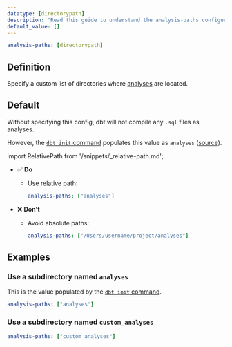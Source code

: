 ```yaml
---
datatype: [directorypath]
description: "Read this guide to understand the analysis-paths configuration in dbt."
default_value: []
---
```


<File name='dbt_project.yml'>

```yml
analysis-paths: [directorypath]
```

</File>

## Definition
Specify a custom list of directories where [analyses](/docs/build/analyses) are located. 

## Default
Without specifying this config, dbt will not compile any `.sql` files as analyses.

However, the [`dbt init` command](/reference/commands/init) populates this value as `analyses` ([source](https://github.com/dbt-labs/dbt-starter-project/blob/HEAD/dbt_project.yml#L15)).

import RelativePath from '/snippets/_relative-path.md';

<RelativePath 
path="analysis-paths"
absolute="/Users/username/project/analyses"
value="analyses"
/>

- ✅ **Do** 
  - Use relative path:
    ```yml
    analysis-paths: ["analyses"]
    ```

- ❌ **Don't** 
  - Avoid absolute paths:
    ```yml
    analysis-paths: ["/Users/username/project/analyses"]
    ```

## Examples
### Use a subdirectory named `analyses`
This is the value populated by the [`dbt init` command](/reference/commands/init).

<File name='dbt_project.yml'>

```yml
analysis-paths: ["analyses"]
```

</File>

### Use a subdirectory named `custom_analyses`

<File name='dbt_project.yml'>

```yml
analysis-paths: ["custom_analyses"]
```

</File>
